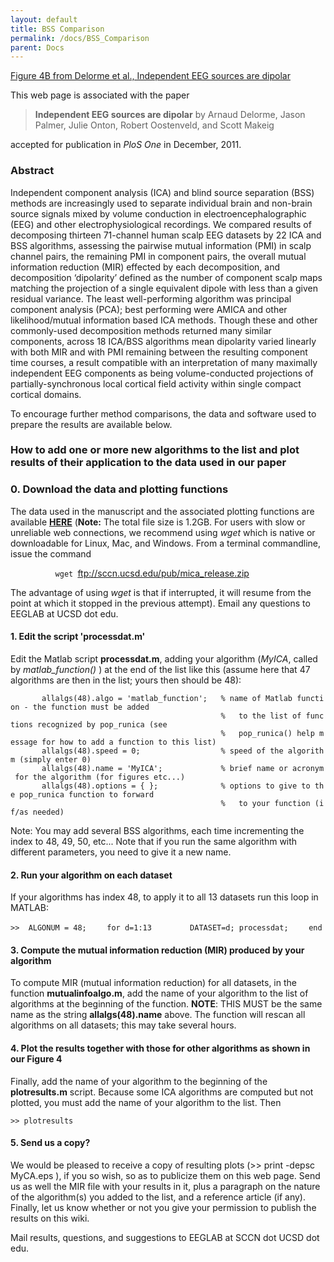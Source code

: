 ```yaml
---
layout: default
title: BSS Comparison
permalink: /docs/BSS_Comparison
parent: Docs
---
```


[Figure 4B from Delorme et al., Independent EEG sources are
dipolar](../assets/images/Delorme_Fig4B.jpg)

This web page is associated with the paper

> **Independent EEG sources are dipolar**
> by Arnaud Delorme, Jason Palmer, Julie Onton, Robert Oostenveld, and
> Scott Makeig

accepted for publication in <i>PloS One</i> in December, 2011.

### Abstract

Independent component analysis (ICA) and blind source separation (BSS)
methods are increasingly used to separate individual brain and non-brain
source signals mixed by volume conduction in electroencephalographic
(EEG) and other electrophysiological recordings. We compared results of
decomposing thirteen 71-channel human scalp EEG datasets by 22 ICA and
BSS algorithms, assessing the pairwise mutual information (PMI) in scalp
channel pairs, the remaining PMI in component pairs, the overall mutual
information reduction (MIR) effected by each decomposition, and
decomposition ‘dipolarity’ defined as the number of component scalp maps
matching the projection of a single equivalent dipole with less than a
given residual variance. The least well-performing algorithm was
principal component analysis (PCA); best performing were AMICA and other
likelihood/mutual information based ICA methods. Though these and other
commonly-used decomposition methods returned many similar components,
across 18 ICA/BSS algorithms mean dipolarity varied linearly with both
MIR and with PMI remaining between the resulting component time courses,
a result compatible with an interpretation of many maximally independent
EEG components as being volume-conducted projections of
partially-synchronous local cortical field activity within single
compact cortical domains.

To encourage further method comparisons, the data and software used to
prepare the results are available below.

### How to add one or more new algorithms to the list and plot results of their application to the data used in our paper

### 0\. Download the data and plotting functions

The data used in the manuscript and the associated plotting functions
are available [**HERE**](ftp://sccn.ucsd.edu/pub/mica_release.zip)
(**Note:** The total file size is 1.2GB. For users with slow or
unreliable web connections, we recommend using *wget* which is native or
downloadable for Linux, Mac, and Windows. From a terminal commandline,
issue the command

`          wget `<ftp://sccn.ucsd.edu/pub/mica_release.zip>

The advantage of using *wget* is that if interrupted, it will resume
from the point at which it stopped in the previous attempt). Email any
questions to EEGLAB at UCSD dot edu.

#### 1\. Edit the script 'processdat.m'

Edit the Matlab script **processdat.m**, adding your algorithm (*MyICA*,
called by *matlab_function()* ) at the end of the list like this
(assume here that 47 algorithms are then in the list; yours then should
be 48):

`       allalgs(48).algo = 'matlab_function';   % name of Matlab function - the function must be added`
`                                               %   to the list of functions recognized by pop_runica (see`
`                                               %   pop_runica() help message for how to add a function to this list)`
`       allalgs(48).speed = 0;                  % speed of the algorithm (simply enter 0)`
`       allalgs(48).name = 'MyICA';             % brief name or acronym for the algorithm (for figures etc...)`
`       allalgs(48).options = { };              % options to give to the pop_runica function to forward`
`                                               %   to your function (if/as needed)`

Note: You may add several BSS algorithms, each time incrementing the
index to 48, 49, 50, etc... Note that if you run the same algorithm with
different parameters, you need to give it a new name.

#### 2\. Run your algorithm on each dataset

If your algorithms has index 48, to apply it to all 13 datasets run this
loop in MATLAB:

`>>  ALGONUM = 48;`
`    for d=1:13`
`        DATASET=d; processdat;`
`    end`

#### 3\. Compute the mutual information reduction (MIR) produced by your algorithm

To compute MIR (mutual information reduction) for all datasets, in the
function **mutualinfoalgo.m**, add the name of your algorithm to the
list of algorithms at the beginning of the function. **NOTE**: THIS MUST
be the same name as the string **allalgs(48).name** above. The function
will rescan all algorithms on all datasets; this may take several hours.

#### 4\. Plot the results together with those for other algorithms as shown in our Figure 4

Finally, add the name of your algorithm to the beginning of the
**plotresults.m** script. Because some ICA algorithms are computed but
not plotted, you must add the name of your algorithm to the list. Then

`>> plotresults`

#### 5\. Send us a copy?

We would be pleased to receive a copy of resulting plots (\>\> print
-depsc MyCA.eps ), if you so wish, so as to publicize them on this web
page. Send us as well the MIR file with your results in it, plus a
paragraph on the nature of the algorithm(s) you added to the list, and a
reference article (if any). Finally, let us know whether or not you give
your permission to publish the results on this wiki.

Mail results, questions, and suggestions to EEGLAB at SCCN dot UCSD dot
edu.